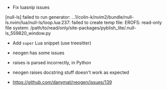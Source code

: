 - Fix luasnip issues

[null-ls] failed to run generator: ...1/colin-k/nvim2/bundle/null-ls.nvim/lua/null-ls/loop.lua:237: failed to create temp file: EROFS: read-only file system: /path/to/read/only/site-packages/pyblish_lite/.null-ls_559820_window.py

- Add ``super`` Lua snippet (use treesitter)

- neogen has some issues
 - raises is parsed incorrectly, in Python
- neogen raises docstring stuff doesn't work as expected
 - https://github.com/danymat/neogen/issues/139
